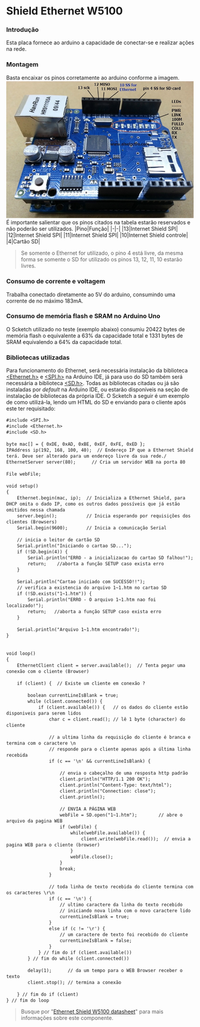 
# Shield Ethernet W5100
### Introdução
Esta placa fornece ao arduino a capacidade de conectar-se e realizar ações na rede.
### Montagem
Basta encaixar os pinos corretamente ao arduino conforme a imagem.
![ethernet](ethernet.jpg)
É importante salientar que os pinos citados na tabela estarão reservados e não poderão ser utilizados.
|Pino|Função|
|-|-|
|13|Internet Shield SPI|
|12|Internet Shield SPI|
|11|Internet Shield SPI|
|10|Internet Shield controle|
|4|Cartão SD|
> Se somente o Ethernet for utilizado, o pino 4 está livre, da mesma forma se somente o SD for utilizado os pinos 13, 12, 11, 10 estarão livres.
### Consumo de corrente e voltagem
Trabalha conectado diretamente ao 5V do arduino, consumindo uma corrente de no máximo 183mA.
### Consumo de memória flash e SRAM no Arduino Uno
O Scketch utilizado no teste (exemplo abaixo) consumiu 20422 bytes de memória flash o equivalente a 63% da capacidade total e 1331 bytes de SRAM equivalendo a 64% da capacidade total.
### Bibliotecas utilizadas
Para funcionamento do Ethernet, será necessária instalação da biblioteca [<Ethernet.h>](https://www.arduino.cc/en/Reference/Ethernet) e [<SPI.h>](https://www.arduino.cc/en/reference/SPI)  na Arduino IDE, já para uso do SD também será necessária a biblioteca [<SD.h>](https://www.arduino.cc/en/reference/SD). Todas as bibliotecas citadas ou já são instaladas por *default* na Arduino IDE, ou estarão disponíveis na seção de instalação de bibliotecas da própria IDE. O Scketch a seguir é um exemplo de como utilizá-la, lendo um HTML do SD e enviando para o cliente após este ter requisitado:
```
#include <SPI.h>
#include <Ethernet.h>
#include <SD.h>

byte mac[] = { 0xDE, 0xAD, 0xBE, 0xEF, 0xFE, 0xED };
IPAddress ip(192, 168, 100, 40);  // Endereço IP que a Ethernet Shield terá. Deve ser alterado para um endereço livre da sua rede./
EthernetServer server(80);      // Cria um servidor WEB na porta 80

File webFile;

void setup()
{
    Ethernet.begin(mac, ip);  // Inicializa a Ethernet Shield, para DHCP omita o dado IP, como os outros dados possíveis que já estão omitidos nessa chamada
    server.begin();           // Inicia esperando por requisições dos clientes (Browsers)
    Serial.begin(9600);       // Inicia a comunicação Serial
    
    // inicia o leitor de cartão SD
    Serial.println("Iniciando o cartao SD...");
    if (!SD.begin(4)) {
        Serial.println("ERRO - a inicializacao do cartao SD falhou!");
        return;    //aborta a função SETUP caso exista erro
    }
    
    Serial.println("Cartao iniciado com SUCESSO!!");
    // verifica a existencia do arquivo 1~1.htm no cartao SD
    if (!SD.exists("1~1.htm")) {
        Serial.println("ERRO - O arquivo 1~1.htm nao foi localizado!");
        return;   //aborta a função SETUP caso exista erro
    }
    
    Serial.println("Arquivo 1~1.htm encontrado!");
}


void loop()
{
    EthernetClient client = server.available();  // Tenta pegar uma conexão com o cliente (Browser)

    if (client) {  // Existe um cliente em conexão ?
      
        boolean currentLineIsBlank = true;
        while (client.connected()) {
            if (client.available()) {   // os dados do cliente estão disponiveis para serem lidos
                char c = client.read(); // lê 1 byte (character) do cliente
                
                // a ultima linha da requisição do cliente é branca e termina com o caractere \n
                // responde para o cliente apenas após a última linha recebida
                if (c == '\n' && currentLineIsBlank) {
                  
                    // envia o cabeçalho de uma resposta http padrão
                    client.println("HTTP/1.1 200 OK");
                    client.println("Content-Type: text/html");
                    client.println("Connection: close");
                    client.println();

                    // ENVIA A PÁGINA WEB
                    webFile = SD.open("1~1.htm");        // abre o arquivo da pagina WEB
                    if (webFile) {
                        while(webFile.available()) {
                            client.write(webFile.read());  // envia a pagina WEB para o cliente (browser)
                        }
                        webFile.close();
                    }
                    break;
                }
                
                // toda linha de texto recebida do cliente termina com os caracteres \r\n
                if (c == '\n') {
                    // ultimo caractere da linha do texto recebido
                    // iniciando nova linha com o novo caractere lido
                    currentLineIsBlank = true;
                } 
                else if (c != '\r') {
                    // um caractere de texto foi recebido do cliente
                    currentLineIsBlank = false;
                }
            } // fim do if (client.available())
        } // fim do while (client.connected())
        
        delay(1);      // da um tempo para o WEB Browser receber o texto
        client.stop(); // termina a conexão

    } // fim do if (client)
} // fim do loop
```
> Busque por "[Ethernet Shield W5100 datasheet](https://www.google.com/search?q=Ethernet+Shield+W5100+datasheet)" para mais informações sobre este componente.

